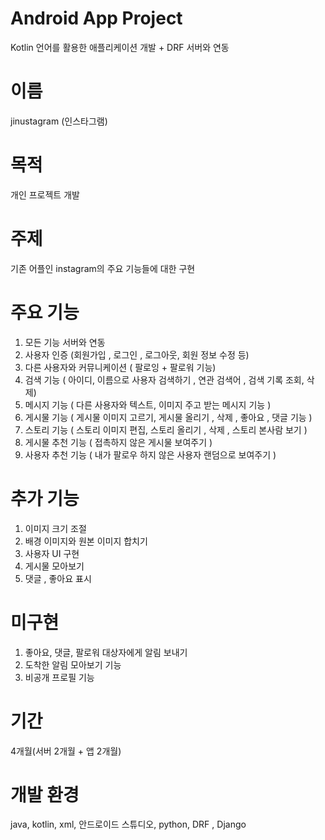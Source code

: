 # Android App Project 
  Kotlin 언어를 활용한 애플리케이션 개발 + DRF 서버와 연동 

# 이름
  jinustagram (인스타그램)
   
# 목적
  개인 프로젝트 개발  

# 주제
  기존 어플인 instagram의 주요 기능들에 대한 구현 

# 주요 기능
1. 모든 기능 서버와 연동 
2. 사용자 인증  (회원가입 , 로그인 , 로그아웃, 회원 정보 수정 등) 
3. 다른 사용자와 커뮤니케이션 ( 팔로잉 + 팔로워 기능) 
4. 검색 기능 ( 아이디, 이름으로 사용자 검색하기 , 연관 검색어 , 검색 기록 조회, 삭제)
5. 메시지 기능 ( 다른 사용자와 텍스트, 이미지 주고 받는 메시지 기능 )
6. 게시물 기능 ( 게시물 이미지 고르기, 게시물 올리기 , 삭제 , 좋아요 , 댓글 기능 )
7. 스토리 기능 ( 스토리 이미지 편집, 스토리 올리기 , 삭제 , 스토리 본사람 보기 )
8. 게시물 추천 기능 ( 접촉하지 않은 게시물 보여주기 ) 
9. 사용자 추천 기능 ( 내가 팔로우 하지 않은 사용자 랜덤으로  보여주기 )

# 추가 기능
1. 이미지 크기 조절
2. 배경 이미지와 원본 이미지 합치기 
3. 사용자 UI 구현 
4. 게시물 모아보기      
5. 댓글 , 좋아요 표시

# 미구현
1. 좋아요, 댓글, 팔로워 대상자에게 알림 보내기
2. 도착한 알림 모아보기 기능 
3. 비공개 프로필 기능 
 
# 기간
  4개월(서버 2개월 + 앱 2개월)

# 개발 환경
  java, kotlin, xml, 안드로이드 스튜디오, python,  DRF , Django 
